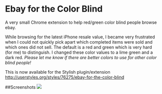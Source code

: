 Ebay for the Color Blind
================

A very small Chrome extension to help red/green color blind people browse ebay.

While browsing for the latest iPhone resale value, I became very frustrated when I could not quickly pick apart which completed items were sold and which ones did not sell. The default is a red and green which is very hard (for me) to distinguish. I changed these color values to a lime green and a dark red.
*Please let me know if there are better colors to use for other color blind people!*

This is now available for the Stylish plugin/extension <br>
http://userstyles.org/styles/76275/ebay-for-the-color-blind

##Screenshots
<img src="https://dl.dropbox.com/u/1407764/www/gitHub/ebay-color-blind-screnshot.jpg" />


